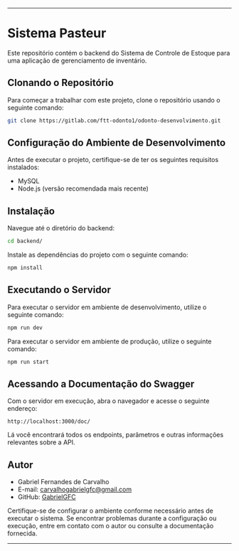 
---

# Sistema Pasteur

Este repositório contém o backend do Sistema de Controle de Estoque para uma aplicação de gerenciamento de inventário.

## Clonando o Repositório

Para começar a trabalhar com este projeto, clone o repositório usando o seguinte comando:

```bash
git clone https://gitlab.com/ftt-odonto1/odonto-desenvolvimento.git
```

## Configuração do Ambiente de Desenvolvimento

Antes de executar o projeto, certifique-se de ter os seguintes requisitos instalados:

- MySQL
- Node.js (versão recomendada mais recente)

## Instalação

Navegue até o diretório do backend:

```bash
cd backend/
```

Instale as dependências do projeto com o seguinte comando:

```bash
npm install
```

## Executando o Servidor

Para executar o servidor em ambiente de desenvolvimento, utilize o seguinte comando:

```bash
npm run dev
```

Para executar o servidor em ambiente de produção, utilize o seguinte comando:

```bash
npm run start
```

## Acessando a Documentação do Swagger

Com o servidor em execução, abra o navegador e acesse o seguinte endereço:

```
http://localhost:3000/doc/
```

Lá você encontrará todos os endpoints, parâmetros e outras informações relevantes sobre a API.

## Autor

- Gabriel Fernandes de Carvalho
- E-mail: carvalhogabrielgfc@gmail.com
- GitHub: [GabrielGFC](https://github.com/GabrielGFC)

Certifique-se de configurar o ambiente conforme necessário antes de executar o sistema. Se encontrar problemas durante a configuração ou execução, entre em contato com o autor ou consulte a documentação fornecida.

--- 

